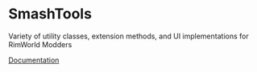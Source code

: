 # SmashTools
Variety of utility classes, extension methods, and UI implementations for RimWorld Modders

[Documentation](https://docs.google.com/document/d/1Oc7EJWkHeTHmslNlsF0sQnPa0qKJrkqquUft1W9z254/edit?usp=sharing)

